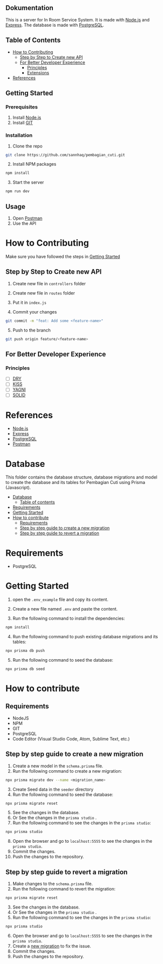 ## Dokumentation

This is a server for In Room Service System. It is made with [Node.js](https://nodejs.org/en/download/) and [Express](https://expressjs.com/). The database is made with [PostgreSQL](https://www.postgresql.org/).

## Table of Contents

- [How to Contributing](#how-to-contributing)
  - [Step by Step to Create new API](#step-by-step-to-create-new-api)
  - [For Better Developer Experience](#for-better-developer-experience)
    - [Principles](#principles)
    - [Extensions](#extensions)
- [References](#references)

## Getting Started

### Prerequisites

1. Install [Node.js](https://nodejs.org/en/download/)
2. Install [GIT](https://git-scm.com/downloads)

### Installation

1. Clone the repo

```sh
git clone https://github.com/sannhaq/pembagian_cuti.git
```

2. Install NPM packages

```sh
npm install
```

3. Start the server

```sh
npm run dev
```

## Usage

1. Open [Postman](https://www.postman.com/downloads/)
2. Use the API

# How to Contributing

Make sure you have followed the steps in [Getting Started](#getting-started)

## Step by Step to Create new API

1. Create new file in `controllers` folder
2. Create new file in `routes` folder
3. Put it in `index.js`

4. Commit your changes

```sh
git commit -m "feat: Add some <feature-name>"
```

5. Push to the branch

```sh
git push origin feature/<feature-name>
```

## For Better Developer Experience

### Principles

- [ ] [DRY](https://en.wikipedia.org/wiki/Don%27t_repeat_yourself)
- [ ] [KISS](https://en.wikipedia.org/wiki/KISS_principle)
- [ ] [YAGNI](https://en.wikipedia.org/wiki/You_aren%27t_gonna_need_it)
- [ ] [SOLID](https://en.wikipedia.org/wiki/SOLID)

# References

- [Node.js](https://nodejs.org/en/download/)
- [Express](https://expressjs.com/)
- [PostgreSQL](https://www.postgresql.org/)
- [Postman](https://www.postman.com/downloads/)

# Database

This folder contains the database structure, database migrations and model to create the database and its tables for Pembagian Cuti using Prisma (Javascript).

- [Database](#database)
  - [Table of contents](#table-of-contents)
- [Requirements](#requirements)
- [Getting Started](#getting-started)
- [How to contribute](#how-to-contribute)
  - [Requirements](#requirements-1)
  - [Step by step guide to create a new migration](#step-by-step-guide-to-create-a-new-migration)
  - [Step by step guide to revert a migration](#step-by-step-guide-to-revert-a-migration)

# Requirements

- PostgreSQL

# Getting Started

1. open the `.env_example` file and copy its content.
2. Create a new file named `.env` and paste the content.

3. Run the following command to install the dependencies:

```bash
npm install
```

4. Run the following command to push existing database migrations and its tables:

```bash
npx prisma db push
```

5. Run the following command to seed the database:

```bash
npx prisma db seed
```

# How to contribute

## Requirements

- NodeJS
- NPM
- GIT
- PostgreSQL
- Code Editor (Visual Studio Code, Atom, Sublime Text, etc.)

## Step by step guide to create a new migration

1. Create a new model in the `schema.prisma` file.
2. Run the following command to create a new migration:

```bash
npx prisma migrate dev --name <migration_name>
```

3. Create Seed data in the `seeder` directory
4. Run the following command to seed the database:

```bash
npx prisma migrate reset
```

5. See the changes in the database.
6. Or See the changes in the `prisma studio` .
7. Run the following command to see the changes in the `prisma studio`:

```bash
npx prisma studio
```

8. Open the browser and go to `localhost:5555` to see the changes in the `prisma studio`.
9. Commit the changes.
10. Push the changes to the repository.

## Step by step guide to revert a migration

1. Make changes to the `schema.prisma` file.
2. Run the following command to revert the migration:

```bash
npx prisma migrate reset
```

3. See the changes in the database.
4. Or See the changes in the `prisma studio` .
5. Run the following command to see the changes in the `prisma studio`:

```bash
npx prisma studio
```

6. Open the browser and go to `localhost:5555` to see the changes in the `prisma studio`.
7. Create a [new migration](#step-by-step-guide-to-create-a-new-migration) to fix the issue.
8. Commit the changes.
9. Push the changes to the repository.
